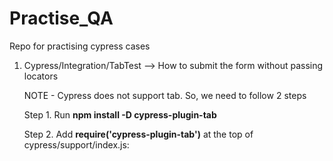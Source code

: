 # Practise_QA


Repo for practising cypress cases

1. Cypress/Integration/TabTest --> How to submit the form  without passing locators 


    NOTE - Cypress does not support tab. So, we need to follow 2 steps 

     Step 1. Run **npm install -D cypress-plugin-tab**
     
     Step 2. Add **require('cypress-plugin-tab')** at the top of cypress/support/index.js:


